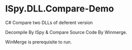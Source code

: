 # ISpy.DLL.Compare-Demo
C# Compare two DLLs of deferent version


Decompile By ISpy & Compare Source Code By Winmerge.

WinMerge is prerequisite to run.
